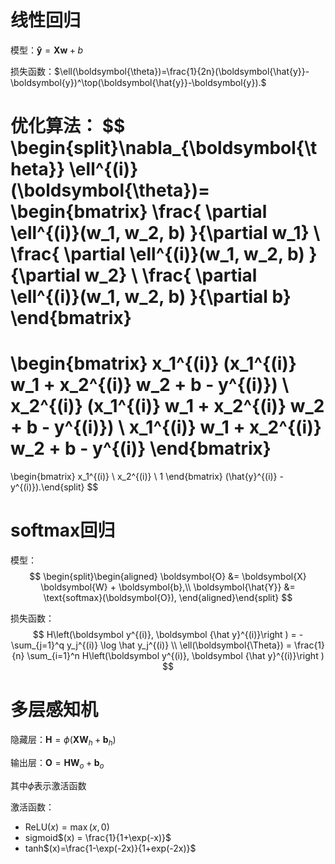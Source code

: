# 线性回归

模型：$\boldsymbol{\hat{y}} = \boldsymbol{X} \boldsymbol{w} + b$

损失函数：$\ell(\boldsymbol{\theta})=\frac{1}{2n}(\boldsymbol{\hat{y}}-\boldsymbol{y})^\top(\boldsymbol{\hat{y}}-\boldsymbol{y}).$

优化算法：
$$
\begin{split}\nabla_{\boldsymbol{\theta}} \ell^{(i)}(\boldsymbol{\theta})=
\begin{bmatrix}
    \frac{ \partial \ell^{(i)}(w_1, w_2, b)  }{\partial w_1} \\
    \frac{ \partial \ell^{(i)}(w_1, w_2, b)  }{\partial w_2} \\
    \frac{ \partial \ell^{(i)}(w_1, w_2, b)  }{\partial b}
\end{bmatrix}
=
\begin{bmatrix}
    x_1^{(i)} (x_1^{(i)} w_1 + x_2^{(i)} w_2 + b - y^{(i)}) \\
    x_2^{(i)} (x_1^{(i)} w_1 + x_2^{(i)} w_2 + b - y^{(i)}) \\
    x_1^{(i)} w_1 + x_2^{(i)} w_2 + b - y^{(i)}
\end{bmatrix}
=
\begin{bmatrix}
    x_1^{(i)} \\
    x_2^{(i)} \\
    1
\end{bmatrix}
(\hat{y}^{(i)} - y^{(i)}).\end{split}
$$

# softmax回归

模型：
$$
\begin{split}\begin{aligned}
\boldsymbol{O} &= \boldsymbol{X} \boldsymbol{W} + \boldsymbol{b},\\
\boldsymbol{\hat{Y}} &= \text{softmax}(\boldsymbol{O}),
\end{aligned}\end{split}
$$


损失函数：
$$
H\left(\boldsymbol y^{(i)}, \boldsymbol {\hat y}^{(i)}\right ) = -\sum_{j=1}^q y_j^{(i)} \log \hat y_j^{(i)}  \\
\ell(\boldsymbol{\Theta}) = \frac{1}{n} \sum_{i=1}^n H\left(\boldsymbol y^{(i)}, \boldsymbol {\hat y}^{(i)}\right )
$$

# 多层感知机

隐藏层：$\boldsymbol{H} = \phi(\boldsymbol{X} \boldsymbol{W}_h + \boldsymbol{b}_h)$

输出层：$\boldsymbol{O} = \boldsymbol{H} \boldsymbol{W}_o + \boldsymbol{b}_o$

其中$\phi$表示激活函数

激活函数：

* ReLU$(x) = \max (x, 0)$
* sigmoid$(x) = \frac{1}{1+\exp(-x)}$
* tanh$(x)=\frac{1-\exp(-2x)}{1+exp(-2x)}$